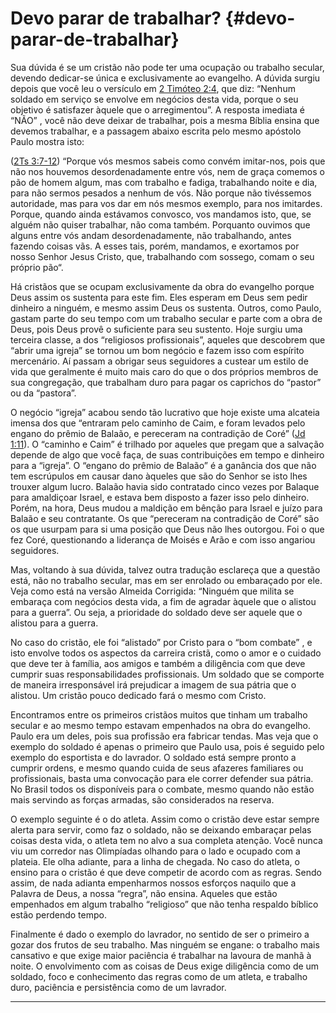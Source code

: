 # Devo parar de trabalhar? {#devo-parar-de-trabalhar}

Sua dúvida é se um cristão não pode ter uma ocupação ou trabalho secular, devendo dedicar-se única e exclusivamente ao evangelho. A dúvida surgiu depois que você leu o versículo em [2 Timóteo 2:4](http://bibliaonline.com.br/acf/2tm/2/4), que diz: “Nenhum soldado em serviço se envolve em negócios desta vida, porque o seu objetivo é satisfazer àquele que o arregimentou”. A resposta imediata é “NÃO” , você não deve deixar de trabalhar, pois a mesma Bíblia ensina que devemos trabalhar, e a passagem abaixo escrita pelo mesmo apóstolo Paulo mostra isto:

([2Ts 3:7-12](http://bibliaonline.com.br/acf/2ts/3/7-12)) “Porque vós mesmos sabeis como convém imitar-nos, pois que não nos houvemos desordenadamente entre vós, nem de graça comemos o pão de homem algum, mas com trabalho e fadiga, trabalhando noite e dia, para não sermos pesados a nenhum de vós. Não porque não tivéssemos autoridade, mas para vos dar em nós mesmos exemplo, para nos imitardes. Porque, quando ainda estávamos convosco, vos mandamos isto, que, se alguém não quiser trabalhar, não coma também. Porquanto ouvimos que alguns entre vós andam desordenadamente, não trabalhando, antes fazendo coisas vãs. A esses tais, porém, mandamos, e exortamos por nosso Senhor Jesus Cristo, que, trabalhando com sossego, comam o seu próprio pão“.

Há cristãos que se ocupam exclusivamente da obra do evangelho porque Deus assim os sustenta para este fim. Eles esperam em Deus sem pedir dinheiro a ninguém, e mesmo assim Deus os sustenta. Outros, como Paulo, gastam parte do seu tempo com um trabalho secular e parte com a obra de Deus, pois Deus provê o suficiente para seu sustento. Hoje surgiu uma terceira classe, a dos “religiosos profissionais”, aqueles que descobrem que “abrir uma igreja” se tornou um bom negócio e fazem isso com espírito mercenário. Aí passam a obrigar seus seguidores a custear um estilo de vida que geralmente é muito mais caro do que o dos próprios membros de sua congregação, que trabalham duro para pagar os caprichos do “pastor” ou da “pastora”.

O negócio “igreja” acabou sendo tão lucrativo que hoje existe uma alcateia imensa dos que “entraram pelo caminho de Caim, e foram levados pelo engano do prêmio de Balaão, e pereceram na contradição de Coré” ([Jd 1:11](http://bibliaonline.com.br/acf/jd/1/11)). O “caminho e Caim” é trilhado por aqueles que pregam que a salvação depende de algo que você faça, de suas contribuições em tempo e dinheiro para a “igreja”. O “engano do prêmio de Balaão” é a ganância dos que não tem escrúpulos em causar dano àqueles que são do Senhor se isto lhes trouxer algum lucro. Balaão havia sido contratado cinco vezes por Balaque para amaldiçoar Israel, e estava bem disposto a fazer isso pelo dinheiro. Porém, na hora, Deus mudou a maldição em bênção para Israel e juízo para Balaão e seu contratante. Os que “pereceram na contradição de Coré” são os que usurpam para si uma posição que Deus não lhes outorgou. Foi o que fez Coré, questionando a liderança de Moisés e Arão e com isso angariou seguidores.

Mas, voltando à sua dúvida, talvez outra tradução esclareça que a questão está, não no trabalho secular, mas em ser enrolado ou embaraçado por ele. Veja como está na versão Almeida Corrigida: “Ninguém que milita se embaraça com negócios desta vida, a fim de agradar àquele que o alistou para a guerra”. Ou seja, a prioridade do soldado deve ser aquele que o alistou para a guerra.

No caso do cristão, ele foi “alistado” por Cristo para o “bom combate” , e isto envolve todos os aspectos da carreira cristã, como o amor e o cuidado que deve ter à família, aos amigos e também a diligência com que deve cumprir suas responsabilidades profissionais. Um soldado que se comporte de maneira irresponsável irá prejudicar a imagem de sua pátria que o alistou. Um cristão pouco dedicado fará o mesmo com Cristo.

Encontramos entre os primeiros cristãos muitos que tinham um trabalho secular e ao mesmo tempo estavam empenhados na obra do evangelho. Paulo era um deles, pois sua profissão era fabricar tendas. Mas veja que o exemplo do soldado é apenas o primeiro que Paulo usa, pois é seguido pelo exemplo do esportista e do lavrador. O soldado está sempre pronto a cumprir ordens, e mesmo quando cuida de seus afazeres familiares ou profissionais, basta uma convocação para ele correr defender sua pátria. No Brasil todos os disponíveis para o combate, mesmo quando não estão mais servindo as forças armadas, são considerados na reserva.

O exemplo seguinte é o do atleta. Assim como o cristão deve estar sempre alerta para servir, como faz o soldado, não se deixando embaraçar pelas coisas desta vida, o atleta tem no alvo a sua completa atenção. Você nunca viu um corredor nas Olimpíadas olhando para o lado e ocupado com a plateia. Ele olha adiante, para a linha de chegada. No caso do atleta, o ensino para o cristão é que deve competir de acordo com as regras. Sendo assim, de nada adianta empenharmos nossos esforços naquilo que a Palavra de Deus, a nossa “regra”, não ensina. Aqueles que estão empenhados em algum trabalho “religioso” que não tenha respaldo bíblico estão perdendo tempo.

Finalmente é dado o exemplo do lavrador, no sentido de ser o primeiro a gozar dos frutos de seu trabalho. Mas ninguém se engane: o trabalho mais cansativo e que exige maior paciência é trabalhar na lavoura de manhã à noite. O envolvimento com as coisas de Deus exige diligência como de um soldado, foco e conhecimento das regras como de um atleta, e trabalho duro, paciência e persistência como de um lavrador.

*****